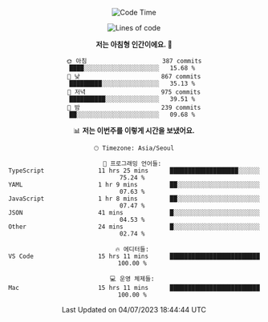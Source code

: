 <div align='center'>
 
<!--START_SECTION:waka-->
![Code Time](http://img.shields.io/badge/Code%20Time-2%2C781%20hrs%2013%20mins-blue)

![Lines of code](https://img.shields.io/badge/%EC%A0%80%EB%8A%94%20%EC%97%AC%ED%83%9C%EA%B9%8C%EC%A7%80%20-1.2%20million%20%EC%A4%84%EC%9D%98%20%EC%BD%94%EB%93%9C%EB%A5%BC%20%EC%9E%91%EC%84%B1%ED%96%88%EC%96%B4%EC%9A%94.-blue)

**저는 아침형 인간이에요. 🐤** 

```text
🌞 아침                     387 commits         ████░░░░░░░░░░░░░░░░░░░░░   15.68 % 
🌆 낮　                     867 commits         █████████░░░░░░░░░░░░░░░░   35.13 % 
🌃 저녁                     975 commits         ██████████░░░░░░░░░░░░░░░   39.51 % 
🌙 밤　                     239 commits         ██░░░░░░░░░░░░░░░░░░░░░░░   09.68 % 
```


📊 **저는 이번주를 이렇게 시간을 보냈어요.** 

```text
🕑︎ Timezone: Asia/Seoul

💬 프로그래밍 언어들: 
TypeScript               11 hrs 25 mins      ███████████████████░░░░░░   75.24 % 
YAML                     1 hr 9 mins         ██░░░░░░░░░░░░░░░░░░░░░░░   07.63 % 
JavaScript               1 hr 8 mins         ██░░░░░░░░░░░░░░░░░░░░░░░   07.47 % 
JSON                     41 mins             █░░░░░░░░░░░░░░░░░░░░░░░░   04.53 % 
Other                    24 mins             █░░░░░░░░░░░░░░░░░░░░░░░░   02.74 % 

🔥 에디터들: 
VS Code                  15 hrs 11 mins      █████████████████████████   100.00 % 

💻 운영 체제들: 
Mac                      15 hrs 11 mins      █████████████████████████   100.00 % 
```


 Last Updated on 04/07/2023 18:44:44 UTC
<!--END_SECTION:waka-->
 </div>
<!---
Emewjin/Emewjin is a ✨ special ✨ repository because its `README.md` (this file) appears on your GitHub profile.
You can click the Preview link to take a look at your changes.
--->
